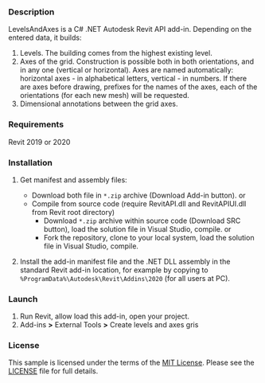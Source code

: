 ### Description
LevelsAndAxes is a C# .NET Autodesk Revit API add-in. Depending on the entered data, it builds:
1. Levels. The building comes from the highest existing level.
2. Axes of the grid. Construction is possible both in both orientations, and in any one (vertical or horizontal). Axes are named automatically: horizontal axes - in alphabetical letters, vertical - in numbers.
If there are axes before drawing, prefixes for the names of the axes, each of the orientations (for each new mesh) will be requested.
3. Dimensional annotations between the grid axes.

### Requirements
Revit 2019 or 2020

### Installation
1. Get manifest and assembly files:
    * Download both file in `*.zip` archive (Download Add-in button).
    or
    * Compile from source code (require RevitAPI.dll and RevitAPIUI.dll from Revit root directory)
      * Download `*.zip` archive within source code (Download SRC button), load the solution file in Visual Studio, compile.
      or
      * Fork the repository, clone to your local system, load the solution file in Visual Studio, compile.

2. Install the add-in manifest file and the .NET DLL assembly in the standard Revit add-in location, for example by copying to `%ProgramData%\Autodesk\Revit\Addins\2020` (for all users at PC).

### Launch

1. Run Revit, allow load this add-in, open your project.
2. Add-ins **>** External Tools **>** Create levels and axes gris

### License
This sample is licensed under the terms of the [MIT License](http://opensource.org/licenses/MIT).
Please see the [LICENSE](LICENSE) file for full details.

